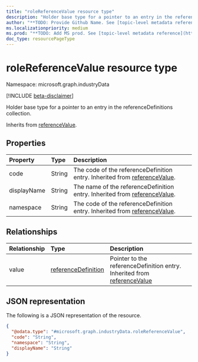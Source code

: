 ```yaml
---
title: "roleReferenceValue resource type"
description: "Holder base type for a pointer to an entry in the referenceDefinitions collection."
author: "**TODO: Provide Github Name. See [topic-level metadata reference](https://msgo.azurewebsites.net/add/document/guidelines/metadata.html#topic-level-metadata)**"
ms.localizationpriority: medium
ms.prod: "**TODO: Add MS prod. See [topic-level metadata reference](https://msgo.azurewebsites.net/add/document/guidelines/metadata.html#topic-level-metadata)**"
doc_type: resourcePageType
---
```


# roleReferenceValue resource type

Namespace: microsoft.graph.industryData

[!INCLUDE [beta-disclaimer](../../includes/beta-disclaimer.md)]

Holder base type for a pointer to an entry in the referenceDefinitions collection.


Inherits from [referenceValue](../resources/industrydata-referencevalue.md).

## Properties
|Property|Type|Description|
|:---|:---|:---|
|code|String|The code of the referenceDefinition entry. Inherited from [referenceValue](../resources/industrydata-referencevalue.md).|
|displayName|String|The name of the referenceDefinition entry. Inherited from [referenceValue](../resources/industrydata-referencevalue.md).|
|namespace|String|The code of the referenceDefinition entry. Inherited from [referenceValue](../resources/industrydata-referencevalue.md).|

## Relationships
|Relationship|Type|Description|
|:---|:---|:---|
|value|[referenceDefinition](../resources/industrydata-referencedefinition.md)|Pointer to the referenceDefinition entry. Inherited from [referenceValue](../resources/referencevalue.md)|

## JSON representation
The following is a JSON representation of the resource.
<!-- {
  "blockType": "resource",
  "@odata.type": "microsoft.graph.industryData.roleReferenceValue"
}
-->
``` json
{
  "@odata.type": "#microsoft.graph.industryData.roleReferenceValue",
  "code": "String",
  "namespace": "String",
  "displayName": "String"
}
```

